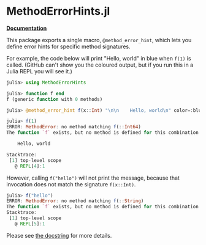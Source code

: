 # MethodErrorHints.jl

[**Documentation**](https://pysm.dev/MethodErrorHints.jl/)

This package exports a single macro, `@method_error_hint`, which lets you define error hints for specific method signatures.

For example, the code below will print "Hello, world" in blue when `f(1)` is called.
(GitHub can't show you the coloured output, but if you run this in a Julia REPL you will see it.)

```julia
julia> using MethodErrorHints

julia> function f end
f (generic function with 0 methods)

julia> @method_error_hint f(x::Int) "\n\n    Hello, world\n" color=:blue

julia> f(1)
ERROR: MethodError: no method matching f(::Int64)
The function `f` exists, but no method is defined for this combination of argument types.

    Hello, world

Stacktrace:
 [1] top-level scope
   @ REPL[4]:1
```

However, calling `f("hello")` will not print the message, because that invocation does not match the signature `f(x::Int)`.

```julia
julia> f("hello")
ERROR: MethodError: no method matching f(::String)
The function `f` exists, but no method is defined for this combination of argument types.
Stacktrace:
 [1] top-level scope
   @ REPL[5]:1
```

Please see [the docstring](https://pysm.dev/MethodErrorHints.jl) for more details.
